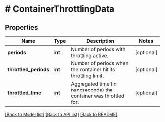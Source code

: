 # # ContainerThrottlingData

## Properties

Name | Type | Description | Notes
------------ | ------------- | ------------- | -------------
**periods** | **int** | Number of periods with throttling active. | [optional]
**throttled_periods** | **int** | Number of periods when the container hit its throttling limit. | [optional]
**throttled_time** | **int** | Aggregated time (in nanoseconds) the container was throttled for. | [optional]

[[Back to Model list]](../../README.md#models) [[Back to API list]](../../README.md#endpoints) [[Back to README]](../../README.md)
